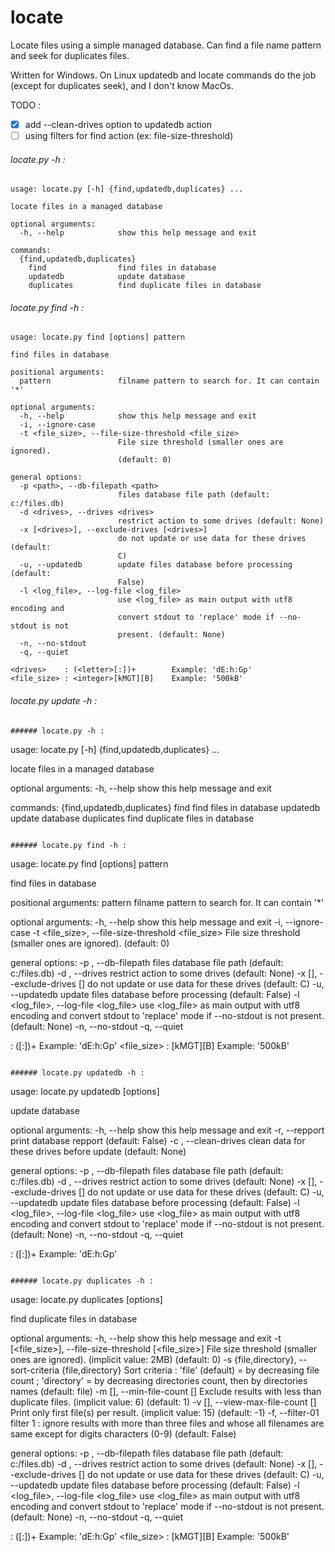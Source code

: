 # locate
Locate files using a simple managed database. Can find a file name pattern and seek for duplicates files.

Written for Windows. On Linux updatedb and locate commands do the job (except for duplicates seek), and I don't know MacOs.

TODO :
- [x] add --clean-drives option to updatedb action
- [ ] using filters for find action (ex: file-size-threshold)

###### locate.py -h :
```
usage: locate.py [-h] {find,updatedb,duplicates} ...

locate files in a managed database

optional arguments:
  -h, --help            show this help message and exit

commands:
  {find,updatedb,duplicates}
    find                find files in database
    updatedb            update database
    duplicates          find duplicate files in database
```

###### locate.py find -h :
```
usage: locate.py find [options] pattern

find files in database

positional arguments:
  pattern               filname pattern to search for. It can contain '*'

optional arguments:
  -h, --help            show this help message and exit
  -i, --ignore-case
  -t <file_size>, --file-size-threshold <file_size>
                        File size threshold (smaller ones are ignored).
                        (default: 0)

general options:
  -p <path>, --db-filepath <path>
                        files database file path (default: c:/files.db)
  -d <drives>, --drives <drives>
                        restrict action to some drives (default: None)
  -x [<drives>], --exclude-drives [<drives>]
                        do not update or use data for these drives (default:
                        C)
  -u, --updatedb        update files database before processing (default:
                        False)
  -l <log_file>, --log-file <log_file>
                        use <log_file> as main output with utf8 encoding and
                        convert stdout to 'replace' mode if --no-stdout is not
                        present. (default: None)
  -n, --no-stdout
  -q, --quiet

<drives>    : (<letter>[:])+        Example: 'dE:h:Gp'
<file_size> : <integer>[kMGT][B]    Example: '500kB'
```

###### locate.py update -h :
```
###### locate.py -h :
```
usage: locate.py [-h] {find,updatedb,duplicates} ...

locate files in a managed database

optional arguments:
  -h, --help            show this help message and exit

commands:
  {find,updatedb,duplicates}
    find                find files in database
    updatedb            update database
    duplicates          find duplicate files in database
```

###### locate.py find -h :
```
usage: locate.py find [options] pattern

find files in database

positional arguments:
  pattern               filname pattern to search for. It can contain '*'

optional arguments:
  -h, --help            show this help message and exit
  -i, --ignore-case
  -t <file_size>, --file-size-threshold <file_size>
                        File size threshold (smaller ones are ignored).
                        (default: 0)

general options:
  -p <path>, --db-filepath <path>
                        files database file path (default: c:/files.db)
  -d <drives>, --drives <drives>
                        restrict action to some drives (default: None)
  -x [<drives>], --exclude-drives [<drives>]
                        do not update or use data for these drives (default:
                        C)
  -u, --updatedb        update files database before processing (default:
                        False)
  -l <log_file>, --log-file <log_file>
                        use <log_file> as main output with utf8 encoding and
                        convert stdout to 'replace' mode if --no-stdout is not
                        present. (default: None)
  -n, --no-stdout
  -q, --quiet

<drives>    : (<letter>[:])+        Example: 'dE:h:Gp'
<file_size> : <integer>[kMGT][B]    Example: '500kB'
```

###### locate.py updatedb -h :
```
usage: locate.py updatedb [options]

update database

optional arguments:
  -h, --help            show this help message and exit
  -r, --repport         print database repport (default: False)
  -c <drives>, --clean-drives <drives>
                        clean data for these drives before update (default:
                        None)

general options:
  -p <path>, --db-filepath <path>
                        files database file path (default: c:/files.db)
  -d <drives>, --drives <drives>
                        restrict action to some drives (default: None)
  -x [<drives>], --exclude-drives [<drives>]
                        do not update or use data for these drives (default:
                        C)
  -u, --updatedb        update files database before processing (default:
                        False)
  -l <log_file>, --log-file <log_file>
                        use <log_file> as main output with utf8 encoding and
                        convert stdout to 'replace' mode if --no-stdout is not
                        present. (default: None)
  -n, --no-stdout
  -q, --quiet

<drives>    : (<letter>[:])+        Example: 'dE:h:Gp'
```

###### locate.py duplicates -h :
```
usage: locate.py duplicates [options]

find duplicate files in database

optional arguments:
  -h, --help            show this help message and exit
  -t [<file_size>], --file-size-threshold [<file_size>]
                        File size threshold (smaller ones are ignored).
                        (implicit value: 2MB) (default: 0)
  -s {file,directory}, --sort-criteria {file,directory}
                        Sort criteria : 'file' (default) = by decreasing file
                        count ; 'directory' = by decreasing directories count,
                        then by directories names (default: file)
  -m [<count>], --min-file-count [<count>]
                        Exclude results with less than <count> duplicate
                        files. (implicit value: 6) (default: 1)
  -v [<count>], --view-max-file-count [<count>]
                        Print only first <count> file(s) per result. (implicit
                        value: 15) (default: -1)
  -f, --filter-01       filter 1 : ignore results with more than three files
                        and whose all filenames are same except for digits
                        characters (0-9) (default: False)

general options:
  -p <path>, --db-filepath <path>
                        files database file path (default: c:/files.db)
  -d <drives>, --drives <drives>
                        restrict action to some drives (default: None)
  -x [<drives>], --exclude-drives [<drives>]
                        do not update or use data for these drives (default:
                        C)
  -u, --updatedb        update files database before processing (default:
                        False)
  -l <log_file>, --log-file <log_file>
                        use <log_file> as main output with utf8 encoding and
                        convert stdout to 'replace' mode if --no-stdout is not
                        present. (default: None)
  -n, --no-stdout
  -q, --quiet

<drives>    : (<letter>[:])+        Example: 'dE:h:Gp'
<file_size> : <integer>[kMGT][B]    Example: '500kB'
```


